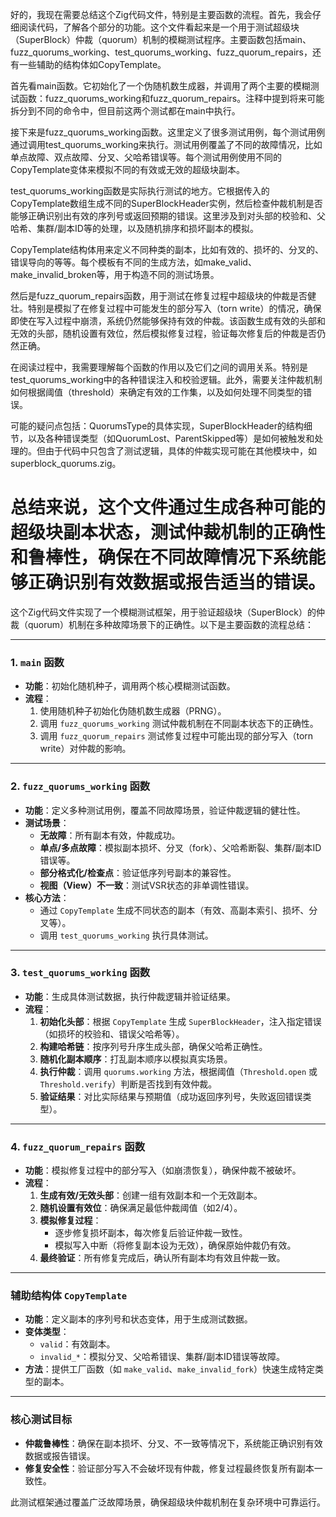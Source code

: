 好的，我现在需要总结这个Zig代码文件，特别是主要函数的流程。首先，我会仔细阅读代码，了解各个部分的功能。这个文件看起来是一个用于测试超级块（SuperBlock）仲裁（quorum）机制的模糊测试程序。主要函数包括main、fuzz_quorums_working、test_quorums_working、fuzz_quorum_repairs，还有一些辅助的结构体如CopyTemplate。

首先看main函数。它初始化了一个伪随机数生成器，并调用了两个主要的模糊测试函数：fuzz_quorums_working和fuzz_quorum_repairs。注释中提到将来可能拆分到不同的命令中，但目前这两个测试都在main中执行。

接下来是fuzz_quorums_working函数。这里定义了很多测试用例，每个测试用例通过调用test_quorums_working来执行。测试用例覆盖了不同的故障情况，比如单点故障、双点故障、分叉、父哈希错误等。每个测试用例使用不同的CopyTemplate变体来模拟不同的有效或无效的超级块副本。

test_quorums_working函数是实际执行测试的地方。它根据传入的CopyTemplate数组生成不同的SuperBlockHeader实例，然后检查仲裁机制是否能够正确识别出有效的序列号或返回预期的错误。这里涉及到对头部的校验和、父哈希、集群/副本ID等的处理，以及随机排序和损坏副本的模拟。

CopyTemplate结构体用来定义不同种类的副本，比如有效的、损坏的、分叉的、错误导向的等等。每个模板有不同的生成方法，如make_valid、make_invalid_broken等，用于构造不同的测试场景。

然后是fuzz_quorum_repairs函数，用于测试在修复过程中超级块的仲裁是否健壮。特别是模拟了在修复过程中可能发生的部分写入（torn write）的情况，确保即使在写入过程中崩溃，系统仍然能够保持有效的仲裁。该函数生成有效的头部和无效的头部，随机设置有效位，然后模拟修复过程，验证每次修复后的仲裁是否仍然正确。

在阅读过程中，我需要理解每个函数的作用以及它们之间的调用关系。特别是test_quorums_working中的各种错误注入和校验逻辑。此外，需要关注仲裁机制如何根据阈值（threshold）来确定有效的工作集，以及如何处理不同类型的错误。

可能的疑问点包括：QuorumsType的具体实现，SuperBlockHeader的结构细节，以及各种错误类型（如QuorumLost、ParentSkipped等）是如何被触发和处理的。但由于代码中只包含了测试逻辑，具体的仲裁实现可能在其他模块中，如superblock_quorums.zig。

总结来说，这个文件通过生成各种可能的超级块副本状态，测试仲裁机制的正确性和鲁棒性，确保在不同故障情况下系统能够正确识别有效数据或报告适当的错误。
================================================
这个Zig代码文件实现了一个模糊测试框架，用于验证超级块（SuperBlock）的仲裁（quorum）机制在多种故障场景下的正确性。以下是主要函数的流程总结：

---

### **1. `main` 函数**
- **功能**：初始化随机种子，调用两个核心模糊测试函数。
- **流程**：
  1. 使用随机种子初始化伪随机数生成器（PRNG）。
  2. 调用 `fuzz_quorums_working` 测试仲裁机制在不同副本状态下的正确性。
  3. 调用 `fuzz_quorum_repairs` 测试修复过程中可能出现的部分写入（torn write）对仲裁的影响。

---

### **2. `fuzz_quorums_working` 函数**
- **功能**：定义多种测试用例，覆盖不同故障场景，验证仲裁逻辑的健壮性。
- **测试场景**：
  - **无故障**：所有副本有效，仲裁成功。
  - **单点/多点故障**：模拟副本损坏、分叉（fork）、父哈希断裂、集群/副本ID错误等。
  - **部分格式化/检查点**：验证低序列号副本的兼容性。
  - **视图（View）不一致**：测试VSR状态的非单调性错误。
- **核心方法**：
  - 通过 `CopyTemplate` 生成不同状态的副本（有效、高副本索引、损坏、分叉等）。
  - 调用 `test_quorums_working` 执行具体测试。

---

### **3. `test_quorums_working` 函数**
- **功能**：生成具体测试数据，执行仲裁逻辑并验证结果。
- **流程**：
  1. **初始化头部**：根据 `CopyTemplate` 生成 `SuperBlockHeader`，注入指定错误（如损坏的校验和、错误父哈希等）。
  2. **构建哈希链**：按序列号升序生成头部，确保父哈希正确性。
  3. **随机化副本顺序**：打乱副本顺序以模拟真实场景。
  4. **执行仲裁**：调用 `quorums.working` 方法，根据阈值（`Threshold.open` 或 `Threshold.verify`）判断是否找到有效仲裁。
  5. **验证结果**：对比实际结果与预期值（成功返回序列号，失败返回错误类型）。

---

### **4. `fuzz_quorum_repairs` 函数**
- **功能**：模拟修复过程中的部分写入（如崩溃恢复），确保仲裁不被破坏。
- **流程**：
  1. **生成有效/无效头部**：创建一组有效副本和一个无效副本。
  2. **随机设置有效位**：确保满足最低仲裁阈值（如2/4）。
  3. **模拟修复过程**：
     - 逐步修复损坏副本，每次修复后验证仲裁一致性。
     - 模拟写入中断（将修复副本设为无效），确保原始仲裁仍有效。
  4. **最终验证**：所有修复完成后，确认所有副本均有效且仲裁一致。

---

### **辅助结构体 `CopyTemplate`**
- **功能**：定义副本的序列号和状态变体，用于生成测试数据。
- **变体类型**：
  - `valid`：有效副本。
  - `invalid_*`：模拟分叉、父哈希错误、集群/副本ID错误等故障。
- **方法**：提供工厂函数（如 `make_valid`、`make_invalid_fork`）快速生成特定类型的副本。

---

### **核心测试目标**
- **仲裁鲁棒性**：确保在副本损坏、分叉、不一致等情况下，系统能正确识别有效数据或报告错误。
- **修复安全性**：验证部分写入不会破坏现有仲裁，修复过程最终恢复所有副本一致性。

此测试框架通过覆盖广泛故障场景，确保超级块仲裁机制在复杂环境中可靠运行。
